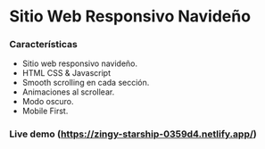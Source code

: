 # Sitio Web Responsivo Navideño

### Características

-   Sitio web responsivo navideño.
-   HTML CSS & Javascript
-   Smooth scrolling en cada sección.
-   Animaciones al scrollear.
-   Modo oscuro.
-   Mobile First.

### Live demo (https://zingy-starship-0359d4.netlify.app/)
